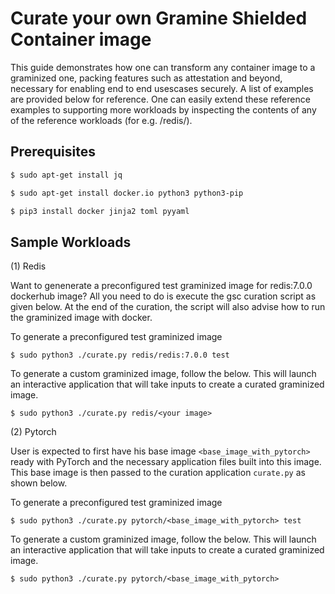 # Curate your own Gramine Shielded Container image

This guide demonstrates how one can transform any container image to a graminized one, packing
features such as attestation and beyond, necessary for enabling end to end usescases securely.
A list of examples are provided below for reference. One can easily extend these reference examples
to supporting more workloads by inspecting the contents of any of the reference workloads
(for e.g. /redis/).

## Prerequisites

```sh
$ sudo apt-get install jq

$ sudo apt-get install docker.io python3 python3-pip

$ pip3 install docker jinja2 toml pyyaml
```

## Sample Workloads

(1) Redis

Want to genenerate a preconfigured test graminized image for redis:7.0.0 dockerhub image? All you
need to do is execute the gsc curation script as given below. At the end of the curation, the script
will also advise how to run the graminized image with docker.

To generate a preconfigured test graminized image

`$ sudo python3 ./curate.py redis/redis:7.0.0 test`

To generate a custom graminized image, follow the below. This will launch an interactive application
that will take inputs to create a curated graminized image.

`$ sudo python3 ./curate.py redis/<your image>`


(2) Pytorch

User is expected to first have his base image `<base_image_with_pytorch>` ready with PyTorch and
the necessary application files built into this image. This base image is then passed to the
curation application `curate.py` as shown below.

To generate a preconfigured test graminized image

`$ sudo python3 ./curate.py pytorch/<base_image_with_pytorch> test`

To generate a custom graminized image, follow the below. This will launch an interactive application
that will take inputs to create a curated graminized image.

`$ sudo python3 ./curate.py pytorch/<base_image_with_pytorch>`
